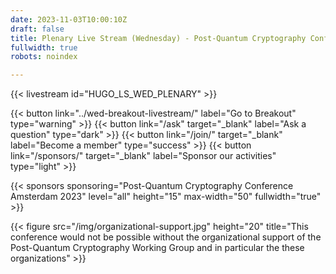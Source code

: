 ```yaml
---
date: 2023-11-03T10:00:10Z
draft: false
title: Plenary Live Stream (Wednesday) - Post-Quantum Cryptography Conference Amsterdam
fullwidth: true
robots: noindex

---
```


{{< livestream id="HUGO_LS_WED_PLENARY" >}}

{{< button link="../wed-breakout-livestream/" label="Go to Breakout" type="warning" >}} 
{{< button link="/ask" target="_blank" label="Ask a question" type="dark" >}} 
{{< button link="/join/" target="_blank" label="Become a member" type="success" >}} 
{{< button link="/sponsors/" target="_blank" label="Sponsor our activities" type="light" >}}

{{< sponsors sponsoring="Post-Quantum Cryptography Conference Amsterdam 2023" level="all" height="15" max-width="50" fullwidth="true" >}}

{{< figure src="/img/organizational-support.jpg" height="20" title="This conference would not be possible without the organizational support of the Post-Quantum Cryptography Working Group and in particular the these organizations" >}}
